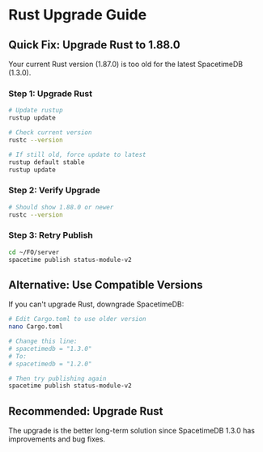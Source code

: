 # Rust Upgrade Guide

## Quick Fix: Upgrade Rust to 1.88.0

Your current Rust version (1.87.0) is too old for the latest SpacetimeDB (1.3.0).

### Step 1: Upgrade Rust

```bash
# Update rustup
rustup update

# Check current version
rustc --version

# If still old, force update to latest
rustup default stable
rustup update
```

### Step 2: Verify Upgrade

```bash
# Should show 1.88.0 or newer
rustc --version
```

### Step 3: Retry Publish

```bash
cd ~/FO/server
spacetime publish status-module-v2
```

## Alternative: Use Compatible Versions

If you can't upgrade Rust, downgrade SpacetimeDB:

```bash
# Edit Cargo.toml to use older version
nano Cargo.toml

# Change this line:
# spacetimedb = "1.3.0"
# To:
# spacetimedb = "1.2.0"

# Then try publishing again
spacetime publish status-module-v2
```

## Recommended: Upgrade Rust

The upgrade is the better long-term solution since SpacetimeDB 1.3.0 has improvements and bug fixes. 